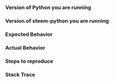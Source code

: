 ### Version of Python you are running ###



### Version of steem-python you are running ###



### Expected Behavior ###



### Actual Behavior ###



### Steps to reproduce ###



### Stack Trace ###
